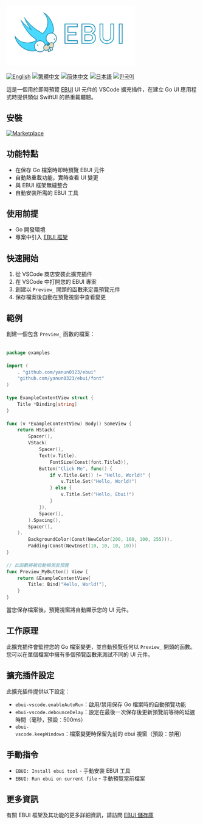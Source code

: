 <a href="."><img height="160" src="./images/cover.png"></a>

[![English](https://img.shields.io/badge/English-Click-yellow)](README.md)
[![繁體中文](https://img.shields.io/badge/繁體中文-點擊查看-orange)](README-tw.md)
[![简体中文](https://img.shields.io/badge/简体中文-点击查看-orange)](README-cn.md)
[![日本語](https://img.shields.io/badge/日本語-クリック-青)](README-ja.md)
[![한국어](https://img.shields.io/badge/한국어-클릭-yellow)](README-ko.md)

這是一個用於即時預覽 [EBUI](https://github.com/yanun0323/ebui) UI 元件的 VSCode 擴充插件，在建立 Go UI 應用程式時提供類似 SwiftUI 的熱重載體驗。

## 安裝

[![Marketplace](https://img.shields.io/visual-studio-marketplace/v/Yanun.ebui-vscode?label=VSCode%20Marketplace&logo=visual-studio-code)](https://marketplace.visualstudio.com/items?itemName=Yanun.ebui-vscode)

## 功能特點

- 在保存 Go 檔案時即時預覽 EBUI 元件
- 自動熱重載功能，實時查看 UI 變更
- 與 EBUI 框架無縫整合
- 自動安裝所需的 EBUI 工具

## 使用前提

- Go 開發環境
- 專案中引入 [EBUI 框架](https://github.com/yanun0323/ebui)

## 快速開始

1. 從 VSCode 商店安裝此擴充插件
2. 在 VSCode 中打開您的 EBUI 專案
3. 創建以 `Preview_` 開頭的函數來定義預覽元件
4. 保存檔案後自動在預覽視窗中查看變更

## 範例

創建一個包含 `Preview_` 函數的檔案：

```go

package examples

import (
	. "github.com/yanun0323/ebui"
	"github.com/yanun0323/ebui/font"
)

type ExampleContentView struct {
	Title *Binding[string]
}

func (v *ExampleContentView) Body() SomeView {
	return HStack(
		Spacer(),
		VStack(
			Spacer(),
			Text(v.Title).
				FontSize(Const(font.Title3)),
			Button("Click Me", func() {
				if v.Title.Get() != "Hello, World!" {
					v.Title.Set("Hello, World!")
				} else {
					v.Title.Set("Hello, Ebui!")
				}
			}),
			Spacer(),
		).Spacing(),
		Spacer(),
	).
		BackgroundColor(Const(NewColor(200, 100, 100, 255))).
		Padding(Const(NewInset(10, 10, 10, 10)))
}

// 此函數將被自動檢測並預覽
func Preview_MyButton() View {
	return &ExampleContentView{
		Title: Bind("Hello, World!"),
	}
}
```

當您保存檔案後，預覽視窗將自動顯示您的 UI 元件。

## 工作原理

此擴充插件會監控您的 Go 檔案變更，並自動預覽任何以 `Preview_` 開頭的函數。您可以在單個檔案中擁有多個預覽函數來測試不同的 UI 元件。

## 擴充插件設定

此擴充插件提供以下設定：

- `ebui-vscode.enableAutoRun`：啟用/禁用保存 Go 檔案時的自動預覽功能
- `ebui-vscode.debounceDelay`：設定在最後一次保存後更新預覽前等待的延遲時間（毫秒，預設：500ms）
- `ebui-vscode.keepWindows`：檔案變更時保留先前的 ebui 視窗（預設：禁用）

## 手動指令

- `EBUI: Install ebui tool` - 手動安裝 EBUI 工具
- `EBUI: Run ebui on current file` - 手動預覽當前檔案

## 更多資訊

有關 EBUI 框架及其功能的更多詳細資訊，請訪問 [EBUI 儲存庫](https://github.com/yanun0323/ebui)
